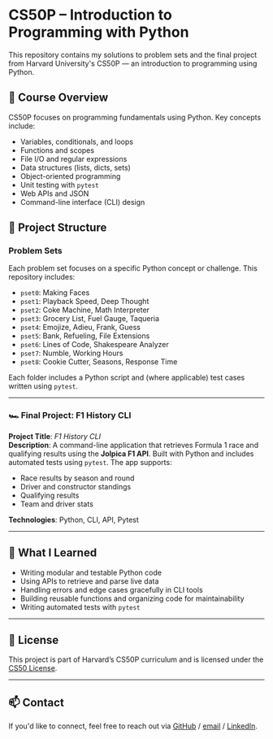 # CS50P – Introduction to Programming with Python

This repository contains my solutions to problem sets and the final project from Harvard University's CS50P — an introduction to programming using Python.

## 🐍 Course Overview

CS50P focuses on programming fundamentals using Python. Key concepts include:

- Variables, conditionals, and loops
- Functions and scopes
- File I/O and regular expressions
- Data structures (lists, dicts, sets)
- Object-oriented programming
- Unit testing with `pytest`
- Web APIs and JSON
- Command-line interface (CLI) design

## 📁 Project Structure

### Problem Sets

Each problem set focuses on a specific Python concept or challenge. This repository includes:

- `pset0`: Making Faces
- `pset1`: Playback Speed, Deep Thought
- `pset2`: Coke Machine, Math Interpreter
- `pset3`: Grocery List, Fuel Gauge, Taqueria
- `pset4`: Emojize, Adieu, Frank, Guess
- `pset5`: Bank, Refueling, File Extensions
- `pset6`: Lines of Code, Shakespeare Analyzer
- `pset7`: Numble, Working Hours
- `pset8`: Cookie Cutter, Seasons, Response Time

Each folder includes a Python script and (where applicable) test cases written using `pytest`.

---

### 🏎️ Final Project: F1 History CLI

**Project Title**: *F1 History CLI*  
**Description**: A command-line application that retrieves Formula 1 race and qualifying results using the **Jolpica F1 API**. Built with Python and includes automated tests using `pytest`. The app supports:

- Race results by season and round
- Driver and constructor standings
- Qualifying results
- Team and driver stats

**Technologies**: Python, CLI, API, Pytest

---

## 🧠 What I Learned

- Writing modular and testable Python code
- Using APIs to retrieve and parse live data
- Handling errors and edge cases gracefully in CLI tools
- Building reusable functions and organizing code for maintainability
- Writing automated tests with `pytest`

---

## 🔗 License

This project is part of Harvard’s CS50P curriculum and is licensed under the [CS50 License](https://cs50.harvard.edu/python/license/).

---

## 📫 Contact

If you'd like to connect, feel free to reach out via [GitHub](https://github.com/tkivuvu) / [email](t.kivuvu@gmail.com) / [LinkedIn](https://www.linkedin.com/in/thibault-kivuvu-aa5459375/).
